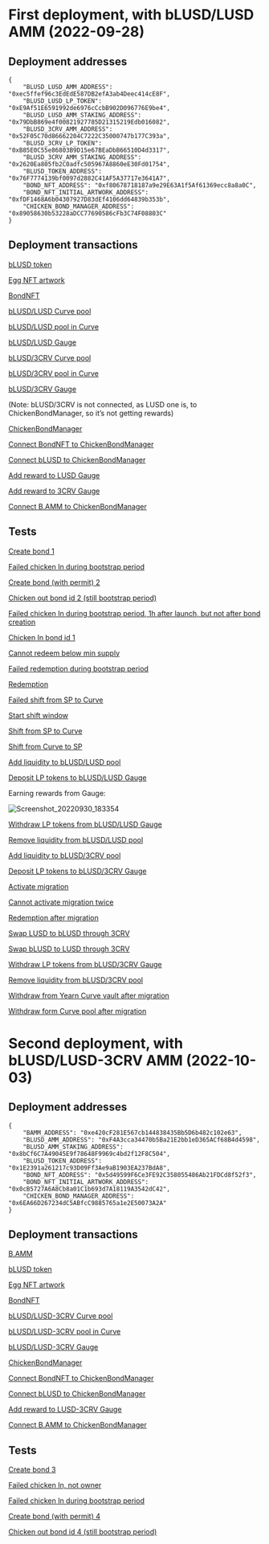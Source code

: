 # First deployment, with bLUSD/LUSD AMM (2022-09-28)

## Deployment addresses

```
{
    "BLUSD_LUSD_AMM_ADDRESS": "0xec5ffef96c3EdEdE587DB2efA3ab4Deec414cE8F",
    "BLUSD_LUSD_LP_TOKEN": "0xE9Af51E6591992de6976cCcbB902D096776E9be4",
    "BLUSD_LUSD_AMM_STAKING_ADDRESS": "0x79DbB869e4f00821927785D21315219Edb016082",
    "BLUSD_3CRV_AMM_ADDRESS": "0x52F05C70d86662204C7222C35000747b177C393a",
    "BLUSD_3CRV_LP_TOKEN": "0xB85E0C55e86803B9D15e67BEaDbB66510D4d3317",
    "BLUSD_3CRV_AMM_STAKING_ADDRESS": "0x2620Ea805fb2C0adfc505967A8860eE30Fd01754",
    "BLUSD_TOKEN_ADDRESS": "0x76F7774139bf0097d2882C41AF5A37717e3641A7",
    "BOND_NFT_ADDRESS": "0xf80678718187a9e29E63A1f5Af61369ecc8a8a0C",
    "BOND_NFT_INITIAL_ARTWORK_ADDRESS": "0xfDF1468A6b04307927D83dEf4106dd64839b353b",
    "CHICKEN_BOND_MANAGER_ADDRESS": "0x89058630b53228aDCC77690586cFb3C74F08803C"
}
```

## Deployment transactions

[bLUSD token](https://etherscan.io/tx/0xd91dbd25e042cfc0e696c97ef5804daca210a84f5efd504667a8738c7b4200f6)

[Egg NFT artwork](https://etherscan.io/tx/0x1c0e5b0c382a3e0b51da78d43c2eba6ef19e6335ecc98f74936a1347e9a3d3b2)

[BondNFT](https://etherscan.io/tx/0xbf96fbf9e1cc7b6c51c9312c230ab1c8f04c8f51a41df98f4c25ba403005f944)

[bLUSD/LUSD Curve pool](https://etherscan.io/tx/0x122fdfa62f3e097e106995ec430671f1a064e645959de3a8d71c01f241a4574b)

[bLUSD/LUSD pool in Curve](https://curve.fi/factory-crypto/120)

[bLUSD/LUSD Gauge](https://etherscan.io/tx/0xaf07a32220f00356d1618a8c6360d5a7a6d25bdc29ba1cd0f8d8a21bea18b713)

[bLUSD/3CRV Curve pool](https://etherscan.io/tx/0xc7a627a9c86a9490a9f79e381f423a240f3505beabbf47d9af58e93173c15ac0)

[bLUSD/3CRV pool in Curve](https://curve.fi/factory-crypto/121)

[bLUSD/3CRV Gauge](https://etherscan.io/tx/0x8b6327c89b8abdd381b70bd1ca32584e666588311ef7a71e24d58e8be4009573)

(Note: bLUSD/3CRV is not connected, as LUSD one is, to ChickenBondManager, so it’s not getting rewards)

[ChickenBondManager](https://etherscan.io/tx/0x56f088f6737acbb158d9609563144090c51c8781cc1f9c807a1c06265e2767cd)

[Connect BondNFT to ChickenBondManager](https://etherscan.io/tx/0xc4251d2694b70f54d6655a3fdfb2c6efe2bd6f0fcff87d409b13e3f6b951dcf8)

[Connect bLUSD to ChickenBondManager](https://etherscan.io/tx/0x878af4938b53de72d5c9083664abad2c002164bf58051ebc63661cc50581b6d2)

[Add reward to LUSD Gauge](https://etherscan.io/tx/0xd01058df8f293d989a9718265dca699ef7f2070f4ec836029a2e3ae5b721d07d)

[Add reward to 3CRV Gauge](https://etherscan.io/tx/0x445bf355cbe342723e876bd3fdac7c8546dc5820e5ce5fc87a395f95aacd09b1)

[Connect B.AMM to ChickenBondManager](https://etherscan.io/tx/0xe5375bafd8dce35541228ae14e0f209164eeb9eed9160984b799d3055e822b13)

## Tests

[Create bond 1](https://etherscan.io/tx/0xecdbeba69e4bfc278b41bccaa7759e38e613dcd31a17e2b8b50af0e420cc5ec2)

[Failed chicken In during bootstrap period](https://etherscan.io/tx/0x73876384ee74ab706db31df4fe65608836a2f5554e94ff02923f21298e4d103c)

[Create bond (with permit) 2](https://etherscan.io/tx/0x39a3b741f9b33d0d1b5b48c026db0cf5888d2a834b21b97a2aedb88faa6bcb5e)

[Chicken out bond id 2 (still bootstrap period)](https://etherscan.io/tx/0x3363bcea561c580199d6a3733c7b52a72ba04c702e12b2cc18cc76758be0e762)

[Failed chicken In during bootstrap period, 1h after launch, but not after bond creation](https://etherscan.io/tx/0x6a09034133f9438028082289f902eeb0a58c4a3fd899e8a7e75dc65853ad5df9)

[Chicken In bond id 1](https://etherscan.io/tx/0x3cc1a155b0ad78a5af5951417827f6ca13fdbe9dab6633876dd964756bafd871)

[Cannot redeem below min supply](https://etherscan.io/tx/0x866924c65d80a7055f810519984e6a62c86b32fd7f08f45ad0bbd77ade68b034)

[Failed redemption during bootstrap period](https://etherscan.io/tx/0x65be3b5aac624613a5d0651118fae7d2bc0d02bf7d357c429ba04e82ada83ab8)

[Redemption](https://etherscan.io/tx/0x078895c1863a458f381243daae10f4709a874f5862a5eb99a23698907a3769dd)

[Failed shift from SP to Curve](https://etherscan.io/tx/0xcd44eb5ed6d553aea57ece6b4c0479c5fb95800f743b96a74ae9fc1acda012f5)

[Start shift window](https://etherscan.io/tx/0x823e11b8e30091673c485b700fd38773eb8c1de6a1af1021e514761a3514f0c2)

[Shift from SP to Curve](https://etherscan.io/tx/0x9d62302b754643e95fab083d85d361da6997abf40d33ae7f41b56369787efec0)

[Shift from Curve to SP](https://etherscan.io/tx/0x975810f9ff86c2cc28765e26470583b1e8b85505f2f7973d110d88ab3831e7ee)

[Add liquidity to bLUSD/LUSD pool](https://etherscan.io/tx/0xc0ee0a518fd024f527c59223883dcb1a7abf0544e2a0429974161715ccaadebd)

[Deposit LP tokens to bLUSD/LUSD Gauge](https://etherscan.io/tx/0x58b4c63f70b076ae44fdbaaa4b1d01dbf5c6258355972de0997e27528ee84bd2)

Earning rewards from Gauge:

![Screenshot_20220930_183354](https://user-images.githubusercontent.com/701095/193317481-00cda2a9-9cf8-4a8b-a9e6-213ac0e0d26a.png)

[Withdraw LP tokens from bLUSD/LUSD Gauge](https://etherscan.io/tx/0x0e16b7f71904872ad61aa540da8e12895d5f1b9158b92e0b27e3dfea4460971b)

[Remove liquidity from bLUSD/LUSD pool](https://etherscan.io/tx/0x47064cdbc7d8a952c788773e1558e4164a926df852b23e9beca43232c43d6383)

[Add liquidity to bLUSD/3CRV pool](https://etherscan.io/tx/0x8a8bc52cbfc2c85d27b70de65fee37f93ea12c3a86d0350824acda07ed8953de)

[Deposit LP tokens to bLUSD/3CRV Gauge](https://etherscan.io/tx/0x0d5a8bfad2b4a8666c16dea55c3cd7f7dc3438074407181727ccb4ae195597c4)

[Activate migration](https://etherscan.io/tx/0x5e4f02def161ac4414bfe4884e766fa970f9261785ee34d2f795df59513197c7)

[Cannot activate migration twice](https://etherscan.io/tx/0x5bf3f4a40ba21ba19a815ff34f6d68ecb57f28a219e88d871972c93fda761634)

[Redemption after migration](https://etherscan.io/tx/0x052cd3b89d48ac0d00aa0b07b5e6010628344d4335509aa60b39f05037524bc9)

[Swap LUSD to bLUSD through 3CRV](https://etherscan.io/tx/0x9688d2212586ccfcc00991096cd7fdf03f870abbdc7211c1bfc136594a9b5247)

[Swap bLUSD to LUSD through 3CRV](https://etherscan.io/tx/0xbbfad68f42a881c860b64becafead7e6fa77d087492e0831a9ca7c66a68758fb)

[Withdraw LP tokens from bLUSD/3CRV Gauge](https://etherscan.io/tx/0x5dc0b08796d268306bd68c081a631c4d32125e62fab409e8f19d219075aacecc)

[Remove liquidity from bLUSD/3CRV pool](https://etherscan.io/tx/0x78d8b1437a5e0b1b7b061424f82f9a77ca3da77d8b8960447beec2e79d5b27f1)

[Withdraw from Yearn Curve vault after migration](https://etherscan.io/tx/0x99a62ffb15734b3efa7bb364bf7933c91b50997cfae0670b37ca7765807fc142)

[Withdraw form Curve pool after migration](https://etherscan.io/tx/0x26982cd473a121d571db4f2e63047fa09499fa4f7f9c531c01693a80305effb8)

# Second deployment, with bLUSD/LUSD-3CRV AMM (2022-10-03)

## Deployment addresses

```
{
    "BAMM_ADDRESS": "0xe420cF281E567cb144838435Bb5D6b482c102e63",
    "BLUSD_AMM_ADDRESS": "0xF4A3cca34470b5Ba21E2bb1eD365ACf68B4d4598",
    "BLUSD_AMM_STAKING_ADDRESS": "0x8bCf6C7A49045E9f78648F9969c4bd2f12F8C504",
    "BLUSD_TOKEN_ADDRESS": "0x1E2391a261217c93D09Ff3Ae9aB1903EA237BdA8",
    "BOND_NFT_ADDRESS": "0x5d49599F6Ce3FE92C358055486Ab21FDCd8f52f3",
    "BOND_NFT_INITIAL_ARTWORK_ADDRESS": "0x0cB5727A6A8Cb8a01C1b693d7A18119A3542dC42",
    "CHICKEN_BOND_MANAGER_ADDRESS": "0x6EA66D267234dC5ABfcC9885765a1e2E50073A2A"
}
```

## Deployment transactions

[B.AMM](https://etherscan.io/tx/0xf38599c29942f91f790b15b92b39fbfe3db529016632ef1986ed9430dacbb92a)

[bLUSD token](https://etherscan.io/tx/0xb946724a48bf399fd90e8dfaaad7db665f4f994ef75fd085716e03fd11f83106)

[Egg NFT artwork](https://etherscan.io/tx/0xb1e277515dc591b744b463acae274bdbefc55ea1a565e9a98b036ceca50d7e1b)

[BondNFT](https://etherscan.io/tx/0xb7eeb1096e1f78ae4de5484019a662e9a210378a64170c9f9e2adc28d44aceda)

[bLUSD/LUSD-3CRV Curve pool](https://etherscan.io/tx/0x1099f9a61351dd698f66e2f01b4b78a4dff6da1305527eb5e43421addececb76)

[bLUSD/LUSD-3CRV pool in Curve](https://curve.fi/factory-crypto/131)

[bLUSD/LUSD-3CRV Gauge](https://etherscan.io/tx/0x0ae96abe5a0d36bab9b8c6e21ebfd015c2d00f13ec2207d3e2a7df40f77096da)

[ChickenBondManager](https://etherscan.io/tx/0x19cb5ec3a9f56fe40c20be7ced423a48d7a9d251446f7c88bc267989b805ca15)

[Connect BondNFT to ChickenBondManager](https://etherscan.io/tx/0x4b166881abaab72d5bce48db64c656b011c146a43639887920b256c6bdb8e0a0)

[Connect bLUSD to ChickenBondManager](https://etherscan.io/tx/0xacb7ccea73f2af3e0c8292e2a514510fddb416555a789bfa07f1223de3e7f481)

[Add reward to LUSD-3CRV Gauge](https://etherscan.io/tx/0x3ce286b3b49c6a74d9278ea64112896d6d1f1faada14538b87da953e6ab27cad)

[Connect B.AMM to ChickenBondManager](https://etherscan.io/tx/0xe66acd86e0a36353a96951c511fc26e243223ab37964ecf9a0c584abce09a308)

## Tests

[Create bond 3](https://etherscan.io/tx/0x338a5522bbad1b05b073659febced58b4e1f6ed9c2c57191258aed880c4f66e1)

[Failed chicken In, not owner](https://etherscan.io/tx/0xca980c338f6da8e487ae87833bf1c652c3d37ed65b55e16d96b7ab16c7c69c39)

[Failed chicken In during bootstrap period](https://etherscan.io/tx/0x2c46eb758e73817572599f6621cb5608d26a7214311536cbeff9dcea864c4137)

[Create bond (with permit) 4](https://etherscan.io/tx/0x72f383f3c1cf339417540d83f0dfa8f611be82cb15df2cfef41ae5ef5e96ba9e)

[Chicken out bond id 4 (still bootstrap period)](https://etherscan.io/tx/0xf7e7f2a9320d8dfbe1a5284ca3f1f3fff26189a0ef14bd13fba3f54adc56e918)
